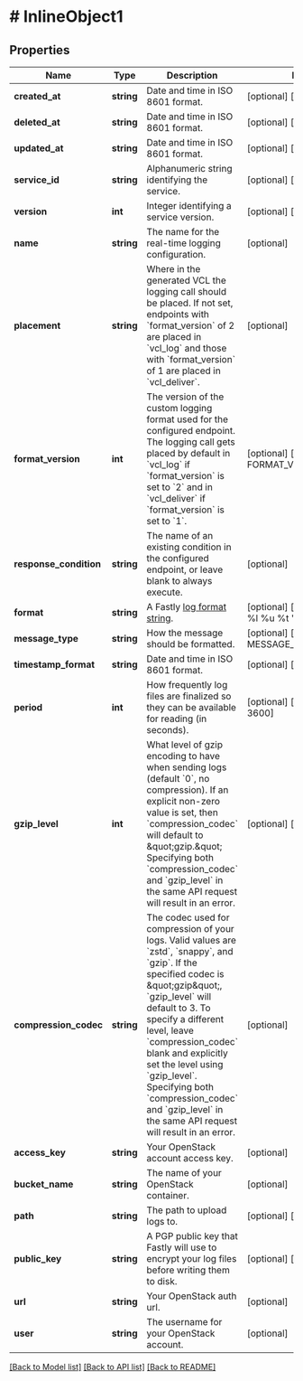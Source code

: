 # # InlineObject1

## Properties

Name | Type | Description | Notes
------------ | ------------- | ------------- | -------------
**created_at** | **string** | Date and time in ISO 8601 format. | [optional] [readonly]
**deleted_at** | **string** | Date and time in ISO 8601 format. | [optional] [readonly]
**updated_at** | **string** | Date and time in ISO 8601 format. | [optional] [readonly]
**service_id** | **string** | Alphanumeric string identifying the service. | [optional] [readonly]
**version** | **int** | Integer identifying a service version. | [optional] [readonly]
**name** | **string** | The name for the real-time logging configuration. | [optional]
**placement** | **string** | Where in the generated VCL the logging call should be placed. If not set, endpoints with &#x60;format_version&#x60; of 2 are placed in &#x60;vcl_log&#x60; and those with &#x60;format_version&#x60; of 1 are placed in &#x60;vcl_deliver&#x60;. | [optional]
**format_version** | **int** | The version of the custom logging format used for the configured endpoint. The logging call gets placed by default in &#x60;vcl_log&#x60; if &#x60;format_version&#x60; is set to &#x60;2&#x60; and in &#x60;vcl_deliver&#x60; if &#x60;format_version&#x60; is set to &#x60;1&#x60;. | [optional] [default to FORMAT_VERSION_2]
**response_condition** | **string** | The name of an existing condition in the configured endpoint, or leave blank to always execute. | [optional]
**format** | **string** | A Fastly [log format string](https://docs.fastly.com/en/guides/custom-log-formats). | [optional] [default to '%h %l %u %t "%r" %&gt;s %b']
**message_type** | **string** | How the message should be formatted. | [optional] [default to MESSAGE_TYPE_CLASSIC]
**timestamp_format** | **string** | Date and time in ISO 8601 format. | [optional] [readonly]
**period** | **int** | How frequently log files are finalized so they can be available for reading (in seconds). | [optional] [default to 3600]
**gzip_level** | **int** | What level of gzip encoding to have when sending logs (default &#x60;0&#x60;, no compression). If an explicit non-zero value is set, then &#x60;compression_codec&#x60; will default to \&quot;gzip.\&quot; Specifying both &#x60;compression_codec&#x60; and &#x60;gzip_level&#x60; in the same API request will result in an error. | [optional] [default to 0]
**compression_codec** | **string** | The codec used for compression of your logs. Valid values are &#x60;zstd&#x60;, &#x60;snappy&#x60;, and &#x60;gzip&#x60;. If the specified codec is \&quot;gzip\&quot;, &#x60;gzip_level&#x60; will default to 3. To specify a different level, leave &#x60;compression_codec&#x60; blank and explicitly set the level using &#x60;gzip_level&#x60;. Specifying both &#x60;compression_codec&#x60; and &#x60;gzip_level&#x60; in the same API request will result in an error. | [optional]
**access_key** | **string** | Your OpenStack account access key. | [optional]
**bucket_name** | **string** | The name of your OpenStack container. | [optional]
**path** | **string** | The path to upload logs to. | [optional] [default to 'null']
**public_key** | **string** | A PGP public key that Fastly will use to encrypt your log files before writing them to disk. | [optional] [default to 'null']
**url** | **string** | Your OpenStack auth url. | [optional]
**user** | **string** | The username for your OpenStack account. | [optional]

[[Back to Model list]](../../README.md#models) [[Back to API list]](../../README.md#endpoints) [[Back to README]](../../README.md)
